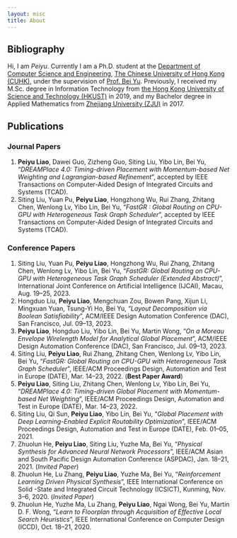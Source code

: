 ```yaml
---
layout: misc
title: About
---
```


## Bibliography

Hi, I am *Peiyu*. Currently I am a Ph.D. student at the [Department of Computer Science and Engineering](http://www.cse.cuhk.edu.hk/), [The Chinese University of Hong Kong (CUHK)](http://www.cuhk.edu.hk/english/index.html), under the supervision of [Prof. Bei Yu](http://www.cse.cuhk.edu.hk/~byu/). Previously, I received my M.Sc. degree in Information Technology from [the Hong Kong University of Science and Technology (HKUST)](https://www.ust.hk/) in 2019, and my Bachelor degree in Applied Mathematics from [Zhejiang University (ZJU)](http://www.zju.edu.cn/) in 2017.

## Publications

### Journal Papers

1. **Peiyu Liao**, Dawei Guo, Zizheng Guo, Siting Liu, Yibo Lin, Bei Yu, “*DREAMPlace 4.0: Timing-driven Placement with Momentum-based Net Weighting and Lagrangian-based Refinement*”, accepted by IEEE Transactions on Computer-Aided Design of Integrated Circuits and Systems (TCAD).
1. Siting Liu, Yuan Pu, **Peiyu Liao**, Hongzhong Wu, Rui Zhang, Zhitang Chen, Wenlong Lv, Yibo Lin, Bei Yu, “*FastGR : Global Routing on CPU-GPU with Heterogeneous Task Graph Scheduler*”, accepted by IEEE Transactions on Computer-Aided Design of Integrated Circuits and Systems (TCAD).

### Conference Papers

1. Siting Liu, Yuan Pu, **Peiyu Liao**, Hongzhong Wu, Rui Zhang, Zhitang Chen, Wenlong Lv, Yibo Lin, Bei Yu, “*FastGR: Global Routing on CPU-GPU with Heterogeneous Task Graph Scheduler (Extended Abstract)*”, International Joint Conference on Artificial Intelligence (IJCAI), Macau, Aug. 19–25, 2023.
1. Hongduo Liu, **Peiyu Liao**, Mengchuan Zou, Bowen Pang, Xijun Li, Mingxuan Yuan, Tsung-Yi Ho, Bei Yu, “*Layout Decomposition via Boolean Satisfiability*”, ACM/IEEE Design Automation Conference (DAC), San Francisco, Jul. 09–13, 2023.
1. **Peiyu Liao**, Hongduo Liu, Yibo Lin, Bei Yu, Martin Wong, “*On a Moreau Envelope Wirelength Model for Analytical Global Placement*”, ACM/IEEE Design Automation Conference (DAC), San Francisco, Jul. 09–13, 2023.
1. Siting Liu, **Peiyu Liao**, Rui Zhang, Zhitang Chen, Wenlong Lv, Yibo Lin, Bei Yu, “*FastGR: Global Routing on CPU-GPU with Heterogeneous Task Graph Scheduler*”, IEEE/ACM Proceedings Design, Automation and Test in Europe (DATE), Mar. 14–23, 2022. (**Best Paper Award**)
1. **Peiyu Liao**, Siting Liu, Zhitang Chen, Wenlong Lv, Yibo Lin, Bei Yu, “*DREAMPlace 4.0: Timing-driven Global Placement with Momentum-based Net Weighting*”, IEEE/ACM Proceedings Design, Automation and Test in Europe (DATE), Mar. 14–23, 2022.
1. Siting Liu, Qi Sun, **Peiyu Liao**, Yibo Lin, Bei Yu, “*Global Placement with Deep Learning-Enabled Explicit Routability Optimization*”, IEEE/ACM Proceedings Design, Automation and Test in Europe (DATE), Feb. 01–05, 2021.
1. Zhuolun He, **Peiyu Liao**, Siting Liu, Yuzhe Ma, Bei Yu, “*Physical Synthesis for Advanced Neural Network Processors*”, IEEE/ACM Asian and South Pacific Design Automation Conference (ASPDAC), Jan. 18–21, 2021. (*Invited Paper*)
1. Zhuolun He, Lu Zhang, **Peiyu Liao**, Yuzhe Ma, Bei Yu, “*Reinforcement Learning Driven Physical Synthesis*”, IEEE International Conference on Solid -State and Integrated Circuit Technology (ICSICT), Kunming, Nov. 3–6, 2020. (*Invited Paper*)
1. Zhuolun He, Yuzhe Ma, Lu Zhang, **Peiyu Liao**, Ngai Wong, Bei Yu, Martin D. F. Wong, “*Learn to Floorplan through Acquisition of Effective Local Search Heuristics*”, IEEE International Conference on Computer Design (ICCD), Oct. 18–21, 2020.

